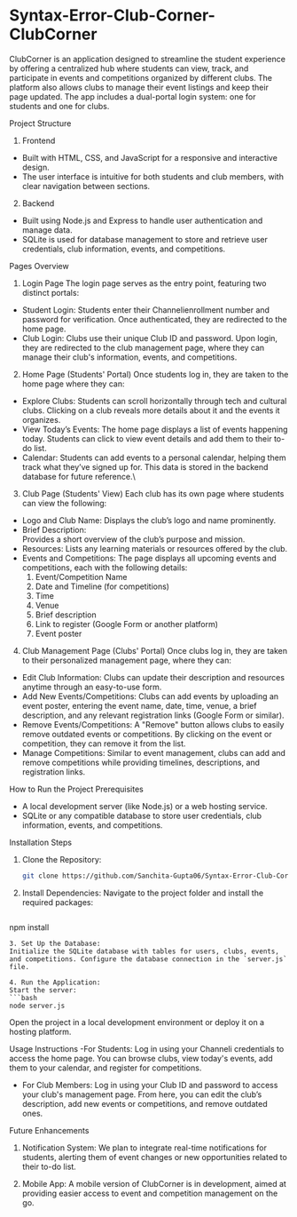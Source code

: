 # Syntax-Error-Club-Corner-ClubCorner
ClubCorner is an application designed to streamline the student experience by offering a centralized hub where students can view, track, and participate in events and competitions organized by different clubs. The platform also allows clubs to manage their event listings and keep their page updated. The app includes a dual-portal login system: one for students and one for clubs.

Project Structure
1. Frontend
- Built with HTML, CSS, and JavaScript for a responsive and interactive design.
- The user interface is intuitive for both students and club members, with clear navigation between sections.
2. Backend
- Built using Node.js and Express to handle user authentication and manage data.
- SQLite is used for database management to store and retrieve user credentials, club information, events, and competitions.

Pages Overview
1. Login Page
The login page serves as the entry point, featuring two distinct portals:
- Student Login:
  Students enter their Channelienrollment number and password for verification. Once authenticated, they are redirected to the home page.
- Club Login:
  Clubs use their unique Club ID and password. Upon login, they are redirected to the club management page, where they can manage their club's information, events, and competitions.

2. Home Page (Students' Portal)
Once students log in, they are taken to the home page where they can:
- Explore Clubs:
  Students can scroll horizontally through tech and cultural clubs. Clicking on a club reveals more details about it and the events it organizes.
- View Today’s Events:
  The home page displays a list of events happening today. Students can click to view event details and add them to their to-do list.
- Calendar: 
  Students can add events to a personal calendar, helping them track what they’ve signed up for. This data is stored in the backend database for future reference.\

3. Club Page (Students' View)
Each club has its own page where students can view the following:
- Logo and Club Name:
  Displays the club’s logo and name prominently.
- Brief Description:  
  Provides a short overview of the club’s purpose and mission.
- Resources:
  Lists any learning materials or resources offered by the club.
- Events and Competitions:
  The page displays all upcoming events and competitions, each with the following details:
  1. Event/Competition Name
  2. Date and Timeline (for competitions)
  3. Time
  4. Venue
  5. Brief description
  6. Link to register (Google Form or another platform)
  7. Event poster

4. Club Management Page (Clubs' Portal)
Once clubs log in, they are taken to their personalized management page, where they can:
- Edit Club Information:
  Clubs can update their description and resources anytime through an easy-to-use form.
- Add New Events/Competitions:
  Clubs can add events by uploading an event poster, entering the event name, date, time, venue, a brief description, and any relevant registration links (Google Form or similar).
- Remove Events/Competitions:
  A "Remove" button allows clubs to easily remove outdated events or competitions. By clicking on the event or competition, they can remove it from the list.
- Manage Competitions:
  Similar to event management, clubs can add and remove competitions while providing timelines, descriptions, and registration links.

How to Run the Project
Prerequisites
- A local development server (like Node.js) or a web hosting service.
- SQLite or any compatible database to store user credentials, club information, events, and competitions.

Installation Steps
1. Clone the Repository:
   ```bash
   git clone https://github.com/Sanchita-Gupta06/Syntax-Error-Club-Corner-.git
   ```
2. Install Dependencies:
   Navigate to the project folder and install the required packages:
   ```bash
npm install
   ```
3. Set Up the Database:
   Initialize the SQLite database with tables for users, clubs, events, and competitions. Configure the database connection in the `server.js` file.

4. Run the Application:
   Start the server:
   ```bash
   node server.js
   ```
   Open the project in a local development environment or deploy it on a hosting platform.

Usage Instructions
-For Students:
  Log in using your Channeli credentials to access the home page. You can browse clubs, view today's events, add them to your calendar, and register for competitions.

- For Club Members:
  Log in using your Club ID and password to access your club's management page. From here, you can edit the club’s description, add new events or competitions, and remove outdated ones.

Future Enhancements
1. Notification System:
   We plan to integrate real-time notifications for students, alerting them of event changes or new opportunities related to their to-do list.

2. Mobile App:
   A mobile version of ClubCorner is in development, aimed at providing easier access to event and competition management on the go.

